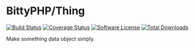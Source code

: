 # BittyPHP/Thing

[![Build Status](https://travis-ci.org/bittyphp/thing.svg?branch=master)](https://travis-ci.org/bittyphp/thing)
[![Coverage Status](https://coveralls.io/repos/github/bittyphp/thing/badge.svg?branch=master)](https://coveralls.io/github/bittyphp/thing?branch=master)
[![Software License](https://img.shields.io/badge/license-MIT-brightgreen.svg?style=flat-square)](https://github.com/bittyphp/thing/blob/master/LICENSE)
[![Total Downloads](https://img.shields.io/packagist/dt/bittyphp/thing.svg?style=flat-square)](https://packagist.org/packages/bittyphp/thing)

Make something data object simply.
